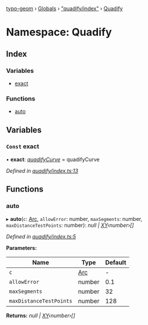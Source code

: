 [typo-geom](../README.md) › [Globals](../globals.md) › ["quadify/index"](_quadify_index_.md) › [Quadify](_quadify_index_.quadify.md)

# Namespace: Quadify

## Index

### Variables

* [exact](_quadify_index_.quadify.md#const-exact)

### Functions

* [auto](_quadify_index_.quadify.md#auto)

## Variables

### `Const` exact

• **exact**: *[quadifyCurve](_quadify_functional_.md#quadifycurve)* = quadifyCurve

*Defined in [quadify/index.ts:13](https://github.com/be5invis/typo-geom/blob/5527277/src/quadify/index.ts#L13)*

## Functions

###  auto

▸ **auto**(`c`: [Arc](_derivable_interface_.md#arc), `allowError`: number, `maxSegments`: number, `maxDistanceTestPoints`: number): *null | [XY](../interfaces/_point_interface_.xy.md)‹number›[]*

*Defined in [quadify/index.ts:5](https://github.com/be5invis/typo-geom/blob/5527277/src/quadify/index.ts#L5)*

**Parameters:**

Name | Type | Default |
------ | ------ | ------ |
`c` | [Arc](_derivable_interface_.md#arc) | - |
`allowError` | number | 0.1 |
`maxSegments` | number | 32 |
`maxDistanceTestPoints` | number | 128 |

**Returns:** *null | [XY](../interfaces/_point_interface_.xy.md)‹number›[]*

